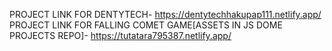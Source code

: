 PROJECT LINK FOR DENTYTECH- https://dentytechhakupap111.netlify.app/<br>
PROJECT LINK FOR FALLING COMET GAME[ASSETS IN JS DOME PROJECTS REPO]- https://tutatara795387.netlify.app/
